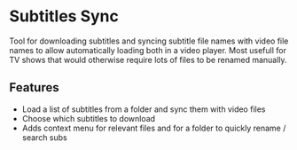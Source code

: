 # Subtitles Sync

Tool for downloading subtitles and syncing subtitle file names with video file names to allow automatically loading both in a video player.
Most usefull for TV shows that would otherwise require lots of files to be renamed manually.

## Features

+ Load a list of subtitles from a folder and sync them with video files
+ Choose which subtitles to download
+ Adds context menu for relevant files and for a folder to quickly rename / search subs





